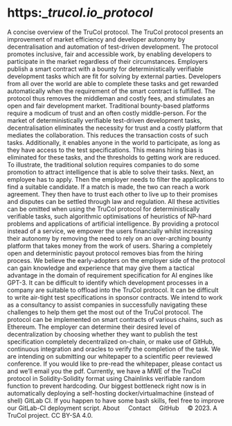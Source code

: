 # https:__trucol.io_protocol_
A concise overview of the TruCol protocol.
The TruCol protocol presents an improvement of market efficiency and developer autonomy by decentralisation and automation of test-driven development. The protocol promotes inclusive, fair and accessible work, by
enabling developers to participate in the market regardless of their circumstances. Employers publish a smart contract with a bounty for deterministically verifiable development tasks which are fit for solving by external parties. Developers from all over the world are able to complete these tasks and get rewarded automatically when the requirement of the smart contract is fulfilled. The protocol thus removes the middleman and costly fees, and stimulates an open and fair development market.
Traditional bounty-based platforms require a modicum of trust and an often costly middle-person. For the market of deterministically verifiable test-driven development tasks, decentralisation eliminates the necessity for trust and a costly platform that mediates the collaboration. This reduces the transaction costs of such tasks. Additionally, it enables anyone in the world to participate, as long as they have access to the test specifications.
This means hiring bias is eliminated for these tasks, and the thresholds to getting work are reduced. To illustrate, the traditional solution requires companies to do some promotion to attract intelligence that is able to solve
their tasks. Next, an employee has to apply. Then the employer needs to filter the applications to find a suitable candidate. If a match is made, the two can reach a work agreement. They then have to trust each other to live up to their promises and disputes can be settled through law and regulation. All these activities can be omitted when using the TruCol protocol for deterministically verifiable tasks, such algorithmic optimisations of heuristics of NP-hard problems and applications of artificial intelligence.
By providing a protocol instead of a service, we empower the users financially whilst increasing their autonomy by removing the need to rely on an over-arching bounty platform that takes money from the work of users. Sharing a completely open and deterministic payout protocol removes bias from the hiring process. We believe the early-adopters on the employer side of the protocol can gain knowledge and experience that may give them a tactical advantage in the domain of requirement specification for AI engines like GPT-3. It can be difficult to identify which development processes in a company are suitable to offload into the TruCol protocol. It can be difficult to write air-tight test specifications in sponsor contracts. We intend to work as a consultancy to assist companies in successfully navigating these challenges to help them get the most out of the TruCol protocol.
The protocol can be implemented on smart contracts of various chains, such as Ethereum. The employer can determine their desired level of decentralization by choosing whether they want to publish the test specification completely decentralized on-chain, or make use of GitHub, continuous integration and oracles to verify the completion of the task.
We are intending on submitting our whitepaper to a scientific peer reviewed conference. If you would like to pre-read the whitepaper, please contact us and we’ll email you the pdf.
Currently, we have a MWE of the TruCol protocol in Solidity-Solidity format using Chainlinks verifiable random function to prevent hardcoding. Our biggest bottleneck right now is in automatically deploying a self-hosting docker/virtualmachine (instead of shell) GitLab CI. If you happen to have some bash skills, feel free to improve our GitLab-CI deployment script.
About     Contact     GitHub    
© 2023. A TruCol project. CC BY-SA 4.0.
